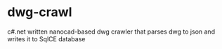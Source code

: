 # dwg-crawl
c#.net written nanocad-based dwg crawler that parses dwg to json and writes it to SqlCE database
